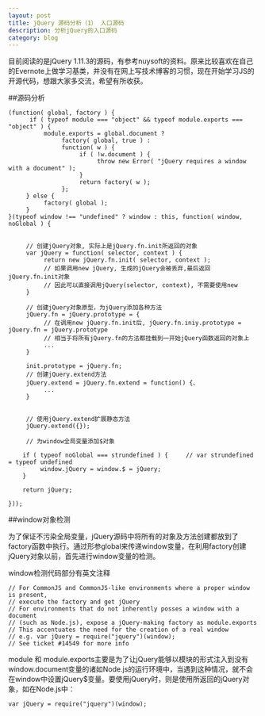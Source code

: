 ```yaml
---
layout: post
title: jQuery 源码分析（1） 入口源码
description: 分析jQuery的入口源码
category: blog
---
```


目前阅读的是jQuery 1.11.3的源码，有参考nuysoft的资料。原来比较喜欢在自己的Evernote上做学习基类，并没有在网上写技术博客的习惯，现在开始学习JS的开源代码，想跟大家多交流，希望有所收获。

##源码分析

	(function( global, factory ) {
	      if ( typeof module === "object" && typeof module.exports === "object" ) {
	          module.exports = global.document ?
	               factory( global, true ) :
	               function( w ) {
	                    if ( !w.document ) {
	                         throw new Error( "jQuery requires a window with a document" );
	                    }
	                    return factory( w );
	               };
	     } else {
	          factory( global );
	     }
	}(typeof window !== "undefined" ? window : this, function( window, noGlobal ) {

	     
	     // 创建jQuery对象, 实际上是jQuery.fn.init所返回的对象
	     var jQuery = function( selector, context ) {
	          return new jQuery.fn.init( selector, context );
	          // 如果调用new jQuery, 生成的jQuery会被丢弃,最后返回jQuery.fn.init对象
	          // 因此可以直接调用jQuery(selector, context), 不需要使用new
	     }

	     // 创建jQuery对象原型，为jQuery添加各种方法
	     jQuery.fn = jQuery.prototype = {
	          // 在调用new jQuery.fn.init后, jQuery.fn.iniy.prototype = jQuery.fn = jQuery.prototype
	          // 相当于将所有jQuery.fn的方法都挂载到一开始jQuery函数返回的对象上
	          ...
	     }     

	     init.prototype = jQuery.fn;
	     // 创建jQuery.extend方法
	     jQuery.extend = jQuery.fn.extend = function() {、
	          ...
	     }

	 
	     // 使用jQuery.extend扩展静态方法
	     jQuery.extend({});

	     // 为window全局变量添加$对象

		if ( typeof noGlobal === strundefined ) {     // var strundefined = typeof undefined
		     window.jQuery = window.$ = jQuery;
		}

		return jQuery;

	}));


##window对象检测

为了保证不污染全局变量，jQuery源码中将所有的对象及方法创建都放到了factory函数中执行。通过形参global来传递window变量，在利用factory创建jQuery对象以前，首先进行window变量的检测。

window检测代码部分有英文注释

	// For CommonJS and CommonJS-like environments where a proper window is present,
	// execute the factory and get jQuery
	// For environments that do not inherently posses a window with a document
	// (such as Node.js), expose a jQuery-making factory as module.exports
	// This accentuates the need for the creation of a real window
	// e.g. var jQuery = require("jquery")(window);
	// See ticket #14549 for more info
 
module 和 module.exports主要是为了让jQuery能够以模块的形式注入到没有window.document变量的诸如Node.js的运行环境中，当遇到这种情况，就不会在window中设置jQuery$变量。要使用jQuery时，则是使用所返回的jQuery对象，如在Node.js中：

	var jQuery = require("jquery")(window);	